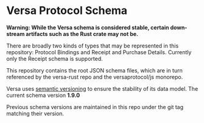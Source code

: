 # Versa Protocol Schema

**Warning: While the Versa schema is considered stable, certain down-stream artifacts such as the Rust crate may not be.**

There are broadly two kinds of types that may be represented in this repository: Protocol Bindings and Receipt and Purchase Details. Currently only the Receipt schema is supported.

This repository contains the root JSON schema files, which are in turn referenced by the versa-rust repo and the versaprotocol/js monorepo.

Versa uses [semantic versioning](https://semver.org/) to ensure the stability of its data model. The current schema version **1.9.0**

Previous schema versions are maintained in this repo under the git tag matching their version.

